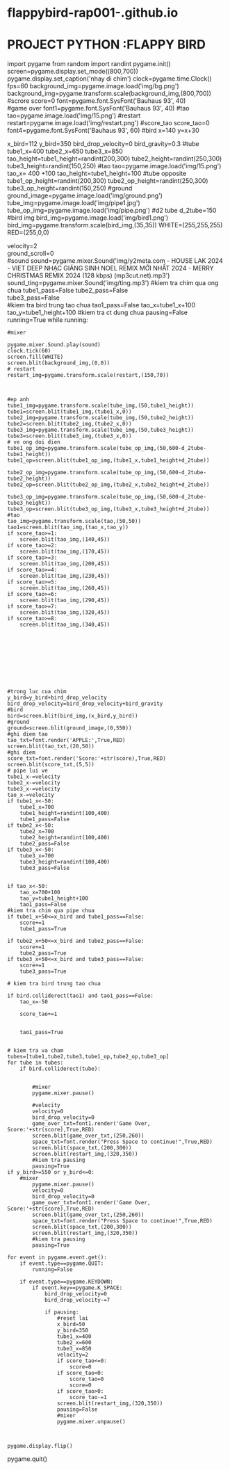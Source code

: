 # flappybird-rap001-.github.io
# PROJECT PYTHON :FLAPPY BIRD

import pygame
from random import randint
pygame.init()
screen=pygame.display.set_mode((800,700))
pygame.display.set_caption('nhay di chim')
clock=pygame.time.Clock()
fps=60
background_img=pygame.image.load('img/bg.png')
background_img=pygame.transform.scale(background_img,(800,700))
#scrore
score=0
font=pygame.font.SysFont('Bauhaus 93', 40)   
#game over
font1=pygame.font.SysFont('Bauhaus 93', 40)
#tao
tao=pygame.image.load('img/15.png')
#restart
restart=pygame.image.load('img/restart.png')
#score_tao
score_tao=0
font4=pygame.font.SysFont('Bauhaus 93', 60)
#bird
x=140
y=x+30


x_bird=112
y_bird=350
bird_drop_velocity=0
bird_gravity=0.3
#tube
tube1_x=400
tube2_x=650
tube3_x=850
tao_height=tube1_height=randint(200,300)
tube2_height=randint(250,300)
tube3_height=randint(150,250)
#tao
tao=pygame.image.load('img/15.png')
tao_x= 400 +100
tao_height=tube1_height+100
#tube opposite
tube1_op_height=randint(200,300)
tube2_op_height=randint(250,300)
tube3_op_height=randint(150,250)
#ground
ground_image=pygame.image.load('img/ground.png')
tube_img=pygame.image.load('img/pipe1.jpg')
tube_op_img=pygame.image.load('img/pipe.png')
#d2 tube
d_2tube=150
#bird img
bird_img=pygame.image.load('img/bird1.png')
bird_img=pygame.transform.scale(bird_img,(35,35))
WHITE=(255,255,255)
RED=(255,0,0)

velocity=2       
ground_scroll=0  
#sound
sound=pygame.mixer.Sound('img/y2meta.com - HOUSE LAK 2024 - VIET DEEP NHẠC GIÁNG SINH NOEL REMIX MỚI NHẤT 2024 - MERRY CHRISTMAS REMIX 2024 (128 kbps) (mp3cut.net).mp3')
sound_ting=pygame.mixer.Sound('img/ting.mp3')
#kiem tra chim qua ong chua
tube1_pass=False 
tube2_pass=False   
tube3_pass=False   
#kiem tra bird trung tao chua
tao1_pass=False
tao_x=tube1_x+100
tao_y=tube1_height+100
#kiem tra ct dung chua
pausing=False             
running=True
while running:
    
    
    #mixer
    
    pygame.mixer.Sound.play(sound)
    clock.tick(60)
    screen.fill(WHITE)
    screen.blit(background_img,(0,0))
    # restart
    restart_img=pygame.transform.scale(restart,(150,70))

    

    #ep anh
    tube1_img=pygame.transform.scale(tube_img,(50,tube1_height))
    tube1=screen.blit(tube1_img,(tube1_x,0))
    tube2_img=pygame.transform.scale(tube_img,(50,tube2_height))
    tube2=screen.blit(tube2_img,(tube2_x,0))
    tube3_img=pygame.transform.scale(tube_img,(50,tube3_height))
    tube3=screen.blit(tube3_img,(tube3_x,0))
    # ve ong doi dien
    tube1_op_img=pygame.transform.scale(tube_op_img,(50,600-d_2tube-tube1_height))
    tube1_op=screen.blit(tube1_op_img,(tube1_x,tube1_height+d_2tube))

    tube2_op_img=pygame.transform.scale(tube_op_img,(50,600-d_2tube-tube2_height))
    tube2_op=screen.blit(tube2_op_img,(tube2_x,tube2_height+d_2tube))
    
    tube3_op_img=pygame.transform.scale(tube_op_img,(50,600-d_2tube-tube3_height))
    tube3_op=screen.blit(tube3_op_img,(tube3_x,tube3_height+d_2tube))
    #tao
    tao_img=pygame.transform.scale(tao,(50,50))
    tao1=screen.blit(tao_img,(tao_x,tao_y))
    if score_tao>=1:
        screen.blit(tao_img,(140,45))
    if score_tao>=2:
        screen.blit(tao_img,(170,45))
    if score_tao>=3:
        screen.blit(tao_img,(200,45))
    if score_tao>=4:
        screen.blit(tao_img,(230,45))
    if score_tao>=5:
        screen.blit(tao_img,(260,45))
    if score_tao>=6:
        screen.blit(tao_img,(290,45))
    if score_tao>=7:
        screen.blit(tao_img,(320,45))
    if score_tao>=8:
        screen.blit(tao_img,(340,45))

            
    
    
        
    
    

    

    #trong luc cua chim
    y_bird=y_bird+bird_drop_velocity
    bird_drop_velocity=bird_drop_velocity+bird_gravity
    #bird
    bird=screen.blit(bird_img,(x_bird,y_bird))
    #ground
    ground=screen.blit(ground_image,(0,550))
    #ghi diem tao
    tao_txt=font.render('APPLE:',True,RED)
    screen.blit(tao_txt,(20,50))
    #ghi diem
    score_txt=font.render('Score:'+str(score),True,RED)
    screen.blit(score_txt,(5,5))
    # pipe lui ve
    tube1_x-=velocity
    tube2_x-=velocity
    tube3_x-=velocity
    tao_x-=velocity
    if tube1_x<-50:
        tube1_x=700
        tube1_height=randint(100,400)
        tube1_pass=False
    if tube2_x<-50:
        tube2_x=700
        tube2_height=randint(100,400)
        tube2_pass=False
    if tube3_x<-50:
        tube3_x=700
        tube3_height=randint(100,400)
        tube3_pass=False
    
    
    if tao_x<-50:
        tao_x=700+100
        tao_y=tube1_height+100
        tao1_pass=False
    #kiem tra chim qua pipe chua
    if tube1_x+50<=x_bird and tube1_pass==False:   
        score+=1
        tube1_pass=True

    if tube2_x+50<=x_bird and tube2_pass==False:   
        score+=1
        tube2_pass=True
    if tube3_x+50<=x_bird and tube3_pass==False:   
        score+=1
        tube3_pass=True

    # kiem tra bird trung tao chua
    
    if bird.colliderect(tao1) and tao1_pass==False:
        tao_x=-50
         
        score_tao+=1
      
         
        tao1_pass=True 
        
          
    # kiem tra va cham
    tubes=[tube1,tube2,tube3,tube1_op,tube2_op,tube3_op]
    for tube in tubes:
        if bird.colliderect(tube):
            
            
            #mixer
            pygame.mixer.pause()
            
            #velocity
            velocity=0
            bird_drop_velocity=0  
            game_over_txt=font1.render('Game Over, Score:'+str(score),True,RED)
            screen.blit(game_over_txt,(250,260))
            space_txt=font.render("Press Space to continue!",True,RED)
            screen.blit(space_txt,(200,300))
            screen.blit(restart_img,(320,350))
            #kiem tra pausing
            pausing=True
    if y_bird>=550 or y_bird<=0:
        #mixer
            pygame.mixer.pause()
            velocity=0
            bird_drop_velocity=0  
            game_over_txt=font1.render('Game Over, Score:'+str(score),True,RED)
            screen.blit(game_over_txt,(250,260))
            space_txt=font.render("Press Space to continue!",True,RED)
            screen.blit(space_txt,(200,300))
            screen.blit(restart_img,(320,350))
            #kiem tra pausing
            pausing=True

    for event in pygame.event.get():
        if event.type==pygame.QUIT:
            running=False

        if event.type==pygame.KEYDOWN:
            if event.key==pygame.K_SPACE:
                bird_drop_velocity=0
                bird_drop_velocity-=7
                
                if pausing:
                    #reset lai
                    x_bird=50
                    y_bird=350
                    tube1_x=400
                    tube2_x=600
                    tube3_x=850
                    velocity=2
                    if score_tao<=0:
                        score=0
                    if score_tao<0:
                        score_tao=0
                        score=0
                    if score_tao>0:
                        score_tao-=1
                    screen.blit(restart_img,(320,350))
                    pausing=False
                    #mixer
                    pygame.mixer.unpause()
     
        
               
    pygame.display.flip()

pygame.quit()        
